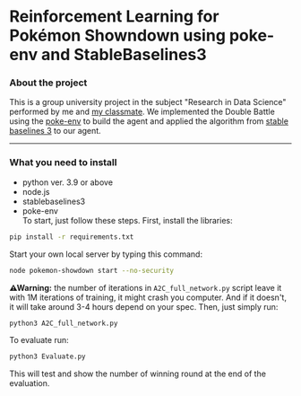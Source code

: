 # Reinforcement Learning for Pokémon Showndown using poke-env and StableBaselines3
### About the project
This is a group university project in the subject "Research in Data Science" performed by me and [my classmate](https://github.com/Pynochio). We implemented the Double Battle using the [poke-env](https://github.com/hsahovic/poke-env) to build the agent and
applied the algorithm from [stable baselines 3](https://github.com/DLR-RM/stable-baselines3) to our agent.  
___
### What you need to install
- python ver. 3.9 or above
- node.js
- stablebaselines3
- poke-env  
To start, just follow these steps. First, install the libraries:
```bash
pip install -r requirements.txt
```
Start your own local server by typing this command:
```bash
node pokemon-showdown start --no-security
```
  
**⚠Warning:** the number of iterations in `A2C_full_network.py` script leave it with 1M iterations of training, it might crash you computer. And if it doesn't, it will take around 3-4 hours depend on your spec.
Then, just simply run:
```bash
python3 A2C_full_network.py
```
  
To evaluate run:
```bash
python3 Evaluate.py
```
This will test and show the number of winning round at the end of the evaluation.
